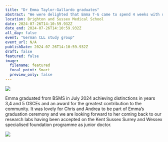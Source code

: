 ```yaml
---
title: "Dr Emma Taylor-Gallardo graduates"
abstract: "We were delighted that Emma T-G came to spend 4 weeks with us following her final year as a medical student. Emma wanted to get some experience in laboratory cancer research having battled cancer herself as a teenager. She learned an array of laboratory skills and at the SCRC she gave an emotional presentation of her own journey from being a cancer patient to a qualified doctor."
location: Brighton and Sussex Medical School
date: 2024-07-26T14:10:59.932Z
date_end: 2024-07-26T14:10:59.932Z
all_day: false
event: "German CLL study group"
event_url: N/A
publishDate: 2024-07-26T14:10:59.932Z
draft: false
featured: false
image:
  filename: featured
  focal_point: Smart
  preview_only: false
---
```


![](EmmaTG.png)

Emma graduated from BSMS in July 2024 achieving distinctions in years 3,4 and 5 OSCEs and an award for the greatest contribution to the community. It was lovely for Chris and Andrea to be part of Emma’s graduation ceremony and we are looking forward to her coming back to our research labs having been accepted on the Kent Sussex Surrey and Wessex specialised foundation programme as junior doctor. 

![](451.jpp)
